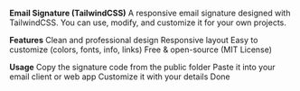 **Email Signature (TailwindCSS)**
A responsive email signature designed with TailwindCSS. You can use, modify, and customize it for your own projects.

**Features**
Clean and professional design
Responsive layout
Easy to customize (colors, fonts, info, links)
Free & open-source (MIT License)

**Usage**
Copy the signature code from the public folder
Paste it into your email client or web app
Customize it with your details
Done
